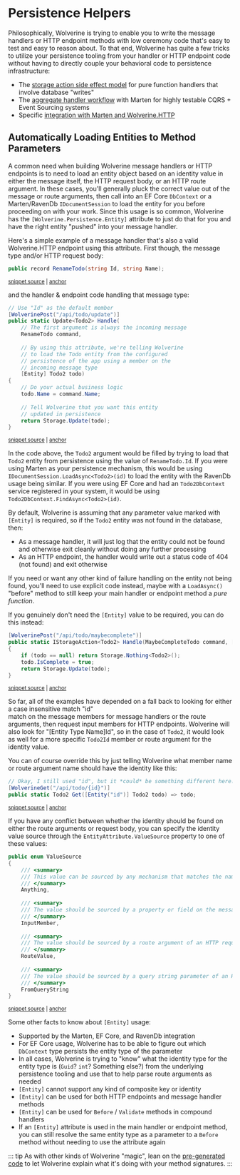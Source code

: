 # Persistence Helpers

Philosophically, Wolverine is trying to enable you to write the message handlers or HTTP endpoint
methods with low ceremony code that's easy to test and easy to reason about. To that end, Wolverine
has quite a few tricks to utilize your persistence tooling from your handler or HTTP endpoint code
without having to directly couple your behavioral code to persistence infrastructure:

* The [storage action side effect model](/guide/handlers/side-effects.html#storage-side-effects) for pure function handlers that involve database "writes"
* The [aggregate handler workflow](/guide/durability/marten/event-sourcing) with Marten for highly testable CQRS + Event Sourcing systems
* Specific [integration with Marten and Wolverine.HTTP](/guide/http/marten)

## Automatically Loading Entities to Method Parameters <Badge type="tip" text="3.6" />

A common need when building Wolverine message handlers or HTTP endpoints is to need to load
an entity object based on an identity value in either the message itself, the HTTP request body, or
an HTTP route argument. In these cases, you'll generally pluck the correct value out of the 
message or route arguments, then call into an EF Core `DbContext` or a Marten/RavenDb `IDocumentSession`
to load the entity for you before proceeding on with your work. Since this usage is so common,
Wolverine has the `[Wolverine.Persistence.Entity]` attribute to just do that for you and have the right entity "pushed" into
your message handler. 

Here's a simple example of a message handler that's also a valid Wolverine.HTTP endpoint using this attribute. First though,
the message type and/or HTTP request body:

<!-- snippet: sample_rename_todo -->
<a id='snippet-sample_rename_todo'></a>
```cs
public record RenameTodo(string Id, string Name);
```
<sup><a href='https://github.com/JasperFx/wolverine/blob/main/src/Http/WolverineWebApi/Todos/Todo2.cs#L23-L27' title='Snippet source file'>snippet source</a> | <a href='#snippet-sample_rename_todo' title='Start of snippet'>anchor</a></sup>
<!-- endSnippet -->

and the handler & endpoint code handling that message type:

<!-- snippet: sample_using_entity_attribute -->
<a id='snippet-sample_using_entity_attribute'></a>
```cs
// Use "Id" as the default member
[WolverinePost("/api/todo/update")]
public static Update<Todo2> Handle(
    // The first argument is always the incoming message
    RenameTodo command, 
    
    // By using this attribute, we're telling Wolverine
    // to load the Todo entity from the configured
    // persistence of the app using a member on the
    // incoming message type
    [Entity] Todo2 todo)
{
    // Do your actual business logic
    todo.Name = command.Name;
    
    // Tell Wolverine that you want this entity
    // updated in persistence
    return Storage.Update(todo);
}
```
<sup><a href='https://github.com/JasperFx/wolverine/blob/main/src/Http/WolverineWebApi/Todos/Todo2.cs#L55-L77' title='Snippet source file'>snippet source</a> | <a href='#snippet-sample_using_entity_attribute' title='Start of snippet'>anchor</a></sup>
<!-- endSnippet -->

In the code above, the `Todo2` argument would be filled by trying to load that `Todo2` entity
from persistence using the value of `RenameTodo.Id`. If you were using Marten as your persistence
mechanism, this would be using `IDocumentSession.LoadAsync<Todo2>(id)` to load the entity with the RavenDb usage being similar. If
you were using EF Core and had an `Todo2DbContext` service registered in your system, it would
be using `Todo2DbContext.FindAsync<Todo2>(id)`. 

By default, Wolverine is assuming that any parameter value marked with `[Entity]` is required, so if the `Todo2` entity was not found in the database, then:

* As a message handler, it will just log that the entity could not be found and otherwise exit cleanly without doing any further processing
* As an HTTP endpoint, the handler would write out a status code of 404 (not found) and exit otherwise

If you need or want any other kind of failure handling on the entity not being found, you'll need to
use explicit code instead, maybe with a `LoadAsync()` "before" method to still keep your main
handler or endpoint method a *pure function*. 

If you genuinely don't need the `[Entity]` value to be required, you can do this instead:

<!-- snippet: sample_using_not_required_entity_attribute -->
<a id='snippet-sample_using_not_required_entity_attribute'></a>
```cs
[WolverinePost("/api/todo/maybecomplete")]
public static IStorageAction<Todo2> Handle(MaybeCompleteTodo command, [Entity(Required = false)] Todo2? todo)
{
    if (todo == null) return Storage.Nothing<Todo2>();
    todo.IsComplete = true;
    return Storage.Update(todo);
}
```
<sup><a href='https://github.com/JasperFx/wolverine/blob/main/src/Http/WolverineWebApi/Todos/Todo2.cs#L144-L154' title='Snippet source file'>snippet source</a> | <a href='#snippet-sample_using_not_required_entity_attribute' title='Start of snippet'>anchor</a></sup>
<!-- endSnippet -->

So far, all of the examples have depended on a fall back to looking for either a case insensitive match "id"  
match on the message members for message handlers or the route arguments, then request input members
for HTTP endpoints. Wolverine will also look for "[Entity Type Name]Id", so in the case of `Todo2`, it would
look as well for a more specific `Todo2Id` member or route argument for the identity value. 

You can of course override this by just telling Wolverine what member name or route argument name
should have the identity like this:

<!-- snippet: sample_specifying_the_exact_route_argument -->
<a id='snippet-sample_specifying_the_exact_route_argument'></a>
```cs
// Okay, I still used "id", but it *could* be something different here!
[WolverineGet("/api/todo/{id}")]
public static Todo2 Get([Entity("id")] Todo2 todo) => todo;
```
<sup><a href='https://github.com/JasperFx/wolverine/blob/main/src/Http/WolverineWebApi/Todos/Todo2.cs#L156-L162' title='Snippet source file'>snippet source</a> | <a href='#snippet-sample_specifying_the_exact_route_argument' title='Start of snippet'>anchor</a></sup>
<!-- endSnippet -->

If you have any conflict between whether the identity should be found on either the route arguments
or request body, you can specify the identity value source through the `EntityAttribute.ValueSource` property
to one of these values:

<!-- snippet: sample_ValueSource -->
<a id='snippet-sample_valuesource'></a>
```cs
public enum ValueSource
{
    /// <summary>
    /// This value can be sourced by any mechanism that matches the name. This is the default.
    /// </summary>
    Anything,
    
    /// <summary>
    /// The value should be sourced by a property or field on the message type or HTTP request type
    /// </summary>
    InputMember,
    
    /// <summary>
    /// The value should be sourced by a route argument of an HTTP request
    /// </summary>
    RouteValue,
    
    /// <summary>
    /// The value should be sourced by a query string parameter of an HTTP request
    /// </summary>
    FromQueryString
}
```
<sup><a href='https://github.com/JasperFx/wolverine/blob/main/src/Wolverine/Attributes/ModifyChainAttribute.cs#L17-L42' title='Snippet source file'>snippet source</a> | <a href='#snippet-sample_valuesource' title='Start of snippet'>anchor</a></sup>
<!-- endSnippet -->

Some other facts to know about `[Entity]` usage:

* Supported by the Marten, EF Core, and RavenDb integration
* For EF Core usage, Wolverine has to be able to figure out which `DbContext` type persists the entity type of the parameter
* In all cases, Wolverine is trying to "know" what the identity type for the entity type is (`Guid`? `int`? Something else?) from the underlying persistence tooling and use that to help parse route arguments as needed
* `[Entity]` cannot support any kind of composite key or identity
* `[Entity]` can be used for both HTTP endpoints and message handler methods
* `[Entity]` can be used for `Before` / `Validate` methods in compound handlers
* If an `[Entity]` attribute is used in the main handler or endpoint method, you can still resolve the same entity type as a parameter to a `Before` method without needing to use the attribute again

::: tip
As with other kinds of Wolverine "magic", lean on the [pre-generated code](/guide/codegen) to let Wolverine explain
what it's doing with your method signatures.
:::
